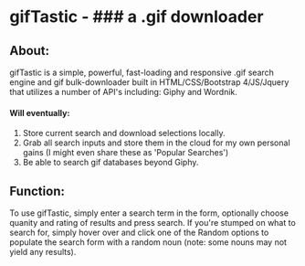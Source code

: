 # gifTastic - ### a .gif downloader

## About:

gifTastic is a simple, powerful, fast-loading and responsive .gif search engine and gif bulk-downloader built in HTML/CSS/Bootstrap 4/JS/Jquery that utilizes a number of API's including: Giphy and Wordnik.

#### Will eventually: 

1. Store current search and download selections locally.
2. Grab all search inputs and store them in the cloud for my own personal gains (I might even share these as 'Popular Searches')
3. Be able to search gif databases beyond Giphy.

## Function:

To use gifTastic, simply enter a search term in the form, optionally choose quanity and rating of results and press search.  If you're stumped on what to search for, simply hover over and click one of the Random options to populate the search form with a random noun (note: some nouns may not yield any results).



